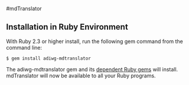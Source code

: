 #mdTranslator

## Installation in Ruby Environment

With Ruby 2.3 or higher install, run the following gem command from the command line: 

````
$ gem install adiwg-mdtranslator
````

The adiwg-mdtranslator gem and its [dependent Ruby gems](../mdtranslator/dependentGems.md) will install. mdTranslator will now be available to all your Ruby programs. 

